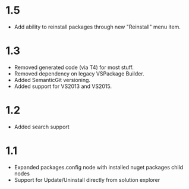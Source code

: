 # 1.5
* Add ability to reinstall packages through new "Reinstall" menu item.

# 1.3
* Removed generated code (via T4) for most stuff.
* Removed dependency on legacy VSPackage Builder.
* Added SemanticGit versioning.
* Added support for VS2013 and VS2015.

# 1.2
* Added search support

# 1.1
* Expanded packages.config node with installed nuget packages child nodes
* Support for Update/Uninstall directly from solution explorer
